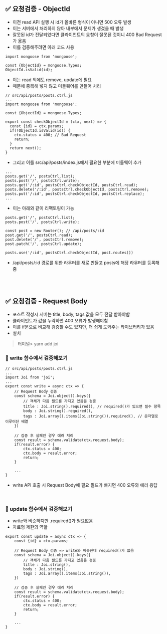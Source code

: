 ## ✅ 요청검증 - ObjectId
- 이전 read API 실행 시 id가 올바른 형식이 아니면 500 오류 발생
- 이는 서버에서 처리하지 않아 내부에서 문제가 생겼을 때 발생
- 잘못된 id가 전달되었다면 클라이언트의 요청이 잘못된 것이니 400 Bad Request가 옳음
- 이를 검증해주려면 아래 코드 사용
```
import mongoose from 'mongoose';

const {ObjectId} = mongoose.Types;
ObjectId.isValid(id);
```
- 이는 read 외에도 remove, update에 필요
- 때문에 중복해 넣지 않고 미들웨어를 만들어 처리
```
// src/api/posts/posts.ctrl.js
...
import mongoose from 'mongoose';

const {ObjectId} = mongoose.Types;

export const checkObjectId = (ctx, next) => {
  const {id} = ctx.params;
  if(!ObjectId.isValid(id)) {
    ctx.status = 400; // Bad Request
    return;
  }
  return next();
}
```
- 그리고 이를 src/api/posts/index.js에서 필요한 부분에 미들웨어 추가
```
...
posts.get('/', postsCtrl.list);
posts.post('/', postsCtrl.write);
posts.get('/:id', postsCtrl.checkObjectId, postsCtrl.read);
posts.delete('/:id', postsCtrl.checkObjectId, postsCtrl.remove);
posts.put('/:id', postsCtrl.checkObjectId, postsCtrl.replace);
...
```
- 이는 아래와 같이 리팩토링이 가능
```
posts.get('/', postsCtrl.list);
posts.post('/', postsCtrl.write);

const post = new Router(); // /api/posts/:id
post.get('/', postsCtrl.read);
post.delete('/', postsCtrl.remove);
post.patch('/', postsCtrl.update);

posts.use('/:id', postsCtrl.checkObjectId, post.routes())
```
- /api/posts/:id 경로를 위한 라우터를 새로 만들고 posts에 해당 라우터를 등록해줌

<br>
<br>

## ✅ 요청검증 - Request Body
- 포스트 작성시 서버는 title, body, tags 값을 모두 전달 받아야함
- 클라이언트가 값을 누락하면 400 오류가 발생해야함
- 이를 if문으로 비교해 검증할 수도 있지만, 더 쉽게 도와주는 라이브러리가 있음
- 설치
> 터미널> yarn add joi

### 🔹 write 함수에서 검증해보기
```
// src/api/posts/posts.ctrl.js
...
import Joi from 'joi';
...
export const write = async ctx => {
    // Request Body 검증
    const schema = Joi.object().keys({
        // 객체가 다음 필드를 가지고 있음을 검증
        title : Joi.string().required(), // required()가 있으면 필수 항목
        body : Joi.string().required(),
        tags : Joi.array().items(Joi.string()).required(), // 문자열로 이루어진 배열
    })

    // 검증 후 실패인 경우 에러 처리
    const result = schema.validate(ctx.request.body);
    if(result.error) {
        ctx.status = 400;
        ctx.body = result.error;
        return;
    }

    ...
}
```
- write API 호출 시 Request Body에 필요 필드가 빠지면 400 오류와 에러 응답
<br>

### 🔹 update 함수에서 검증해보기
- write와 비슷하지만 .required()가 필요없음
- 자료형 제한의 역할
```
export const update = async ctx => {
    const {id} = ctx.params;

    // Request Body 검증 => write와 비슷한데 required()가 없음
    const schema = Joi.object().keys({
        // 객체가 다음 필드를 가지고 있음을 검증
        title : Joi.string(),
        body : Joi.string(),
        tags : Joi.array().items(Joi.string()),
    })

    // 검증 후 실패인 경우 에러 처리
    const result = schema.validate(ctx.request.body);
    if(result.error) {
        ctx.status = 400;
        ctx.body = result.error;
        return;
    }

    ...
}
```